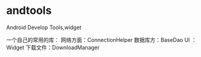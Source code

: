andtools
========

Android Develop Tools,widget

一个自己的常用的库：
网络方面：ConnectionHelper
数据库方：BaseDao
UI      ：Widget
下载文件：DownloadManager

